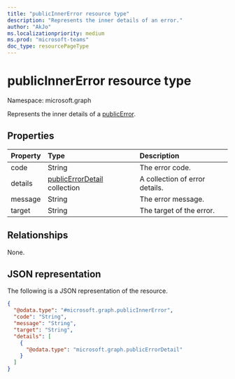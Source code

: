 ```yaml
---
title: "publicInnerError resource type"
description: "Represents the inner details of an error."
author: "AkJo"
ms.localizationpriority: medium
ms.prod: "microsoft-teams"
doc_type: resourcePageType
---
```


# publicInnerError resource type

Namespace: microsoft.graph

Represents the inner details of a [publicError](../resources/publicerrordetail.md). 
## Properties
|Property|Type|Description|
|:---|:---|:---|
|code|String|The error code.|
|details|[publicErrorDetail](../resources/publicerrordetail.md) collection|A collection of error details.|
|message|String|The error message.|
|target|String|The target of the error.|

## Relationships
None.

## JSON representation
The following is a JSON representation of the resource.
<!-- {
  "blockType": "resource",
  "@odata.type": "microsoft.graph.publicInnerError"
}
-->
``` json
{
  "@odata.type": "#microsoft.graph.publicInnerError",
  "code": "String",
  "message": "String",
  "target": "String",
  "details": [
    {
      "@odata.type": "microsoft.graph.publicErrorDetail"
    }
  ]
}
```
